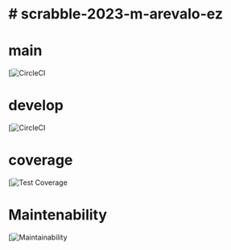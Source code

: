 # # scrabble-2023-m-arevalo-ez

# main
[![CircleCI]()

# develop
[![CircleCI]()

# coverage
[![Test Coverage]()

# Maintenability
[![Maintainability]()